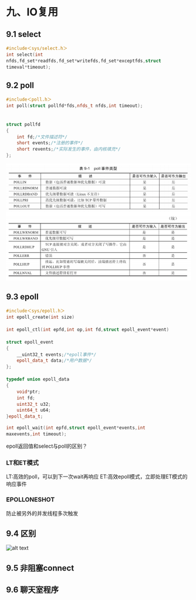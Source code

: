 # 九、IO复用

## 9.1 select

```cpp
#include＜sys/select.h＞
int select(int
nfds,fd_set*readfds,fd_set*writefds,fd_set*exceptfds,struct
timeval*timeout);
```


## 9.2 poll

```cpp
#include＜poll.h＞
int poll(struct pollfd*fds,nfds_t nfds,int timeout);


struct pollfd
{
    int fd;/*文件描述符*/
    short events;/*注册的事件*/
    short revents;/*实际发生的事件，由内核填充*/
};
```
![alt text](./image/poll事件类型.png)

## 9.3 epoll

```cpp
#include＜sys/epoll.h＞
int epoll_create(int size)

int epoll_ctl(int epfd,int op,int fd,struct epoll_event*event)

struct epoll_event
{
    __uint32_t events;/*epoll事件*/
    epoll_data_t data;/*用户数据*/
};

typedef union epoll_data
{
    void*ptr;
    int fd;
    uint32_t u32;
    uint64_t u64;
}epoll_data_t;

```

```cpp
int epoll_wait(int epfd,struct epoll_event*events,int
maxevents,int timeout);
```
epoll返回值和select与poll的区别？

### LT和ET模式
LT:高效的poll，可以到下一次wait再响应
ET:高效epoll模式，立即处理ET模式的响应事件

### EPOLLONESHOT
防止被另外的并发线程多次触发

## 9.4 区别
![alt text](image.png)

## 9.5 非阻塞connect

## 9.6 聊天室程序



